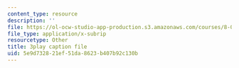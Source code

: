 ```yaml
---
content_type: resource
description: ''
file: https://ol-ocw-studio-app-production.s3.amazonaws.com/courses/8-03sc-physics-iii-vibrations-and-waves-fall-2016/5e9d732821ef51da8623b407b92c130b_Roj7FVjl-gw.vtt
file_type: application/x-subrip
resourcetype: Other
title: 3play caption file
uid: 5e9d7328-21ef-51da-8623-b407b92c130b
---
```

